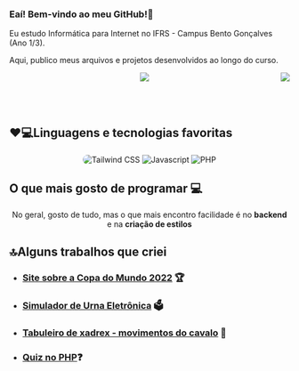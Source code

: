 ### Eaí! Bem-vindo ao meu GitHub!🤘

<p>Eu estudo Informática para Internet no IFRS - Campus Bento Gonçalves (Ano 1/3).</p>
<p>Aqui, publico meus arquivos e projetos desenvolvidos ao longo do curso.</p>

 <div align="center">
  <img src="https://github-readme-stats.vercel.app/api?username=LucasAntunes06&show_icons=true&theme=nightowl"/>
  <img align="right" src="https://github-readme-stats.vercel.app/api/top-langs/?username=LucasAntunes06&theme=nightowl"/>
</div>

 <br></br>

## ❤️💻Linguagens e tecnologias favoritas
<div align="center">
  <img align="center" style="border-radius:1rem;" alt="Tailwind CSS" src="https://img.shields.io/badge/Tailwind_CSS-38B2AC?style=for-the-badge&logo=tailwind-css&logoColor=white">
  <img align="center" alt="Javascript" src="https://camo.githubusercontent.com/9d07c04bdd98c662d5df9d4e1cc1de8446ffeaebca330feb161f1fb8e1188204/68747470733a2f2f696d672e736869656c64732e696f2f62616467652f4a6176615363726970742d4637444631453f7374796c653d666f722d7468652d6261646765266c6f676f3d6a617661736372697074266c6f676f436f6c6f723d626c61636b">
  <img align="center" alt="PHP" src="https://img.shields.io/badge/PHP-777BB4?style=for-the-badge&logo=php&logoColor=white&borderRadius">
</div>

## O que mais gosto de programar 💻
 <div align="center">
  No geral, gosto de tudo, mas o que mais encontro facilidade é no <strong>backend</strong> e na <strong>criação de estilos<strong>
</div>
 
## 🔝Alguns trabalhos que criei

- ### [Site sobre a Copa do Mundo 2022](https://github.com/LucasAntunes06/copa-do-mundo-2022) 🏆
- ### [Simulador de Urna Eletrônica](https://github.com/LucasAntunes06/Urna-Eletronica) 🗳️
 - ### [Tabuleiro de xadrex - movimentos do cavalo](https://github.com/LucasAntunes06/xadrez-cavalo) 🐎
 - ### [Quiz no PHP](https://github.com/LucasAntunes06/php/tree/main/Aulas/Dezembro/Trabalho%20Quiz)❓
